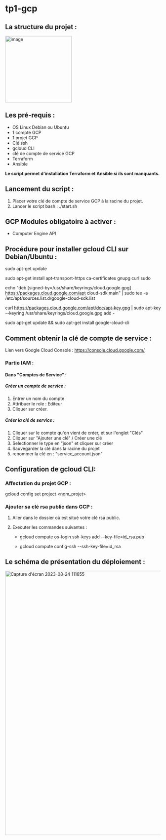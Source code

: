 # tp1-gcp
## La structure du projet : 

<img width="215" alt="image" src="https://github.com/vchum/tp1-gcp/assets/25177163/459f97ce-46d9-4648-af12-2a3d43a9eb03">

## Les pré-requis :

 - OS Linux Debian ou Ubuntu
 - 1 compte GCP
 - 1 projet GCP
 - Clé ssh
 - gcloud CLI
 - clé de compte de service GCP   
 - Terraform
 - Ansible

**Le script permet d'installation Terraform et Ansible si ils sont manquants.**

## Lancement du script : 

1) Placer votre clé de compte de service GCP à la racine du projet.
2) Lancer le script bash : ./start.sh

## GCP Modules obligatoire à activer :

- Computer Engine API

## Procédure pour installer gcloud CLI sur Debian/Ubuntu :

sudo apt-get update

sudo apt-get install apt-transport-https ca-certificates gnupg curl sudo

echo "deb [signed-by=/usr/share/keyrings/cloud.google.gpg] https://packages.cloud.google.com/apt cloud-sdk main" | sudo tee -a /etc/apt/sources.list.d/google-cloud-sdk.list

curl https://packages.cloud.google.com/apt/doc/apt-key.gpg | sudo apt-key --keyring /usr/share/keyrings/cloud.google.gpg add -

sudo apt-get update && sudo apt-get install google-cloud-cli


## Comment obtenir la clé de compte de service :

Lien vers Google Cloud Console : https://console.cloud.google.com/

### Partie IAM :

#### Dans "Comptes de Service" :

##### Créer un compte de service : 

1) Entrer un nom du compte
2) Attribuer le role : Editeur
3) Cliquer sur créer.

##### Créer la clé de service :

1) Cliquer sur le compte qu'on vient de créer, et sur l'onglet "Clés"
2) Cliquer sur "Ajouter une clé" / Créer une clé
3) Selectionner le type en "json" et cliquer sur créer
4) Sauvegarder la clé dans la racine du projet
5) renommer la clé en : "service_account.json"

## Configuration de gcloud CLI:

### Affectation du projet GCP : 
gcloud config set project <nom_projet>

### Ajouter sa clé rsa public dans GCP :
1) Aller dans le dossier où est situé votre clé rsa public.
2) Executer les commandes suivantes :
   
   - gcloud compute os-login ssh-keys add --key-file=id_rsa.pub
   
   - gcloud compute config-ssh --ssh-key-file=id_rsa

## Le schéma de présentation du déploiement :
<img width="856" alt="Capture d'écran 2023-08-24 111655" src="https://github.com/vchum/tp1-gcp/assets/25177163/8dfcd687-ec4b-47c3-bace-76ffe673e8ef">

